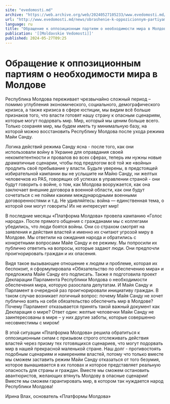 ```yaml
---
site: "evedomosti.md"
archive: "https://web.archive.org/web/20240527105233/www.evedomosti.md/news/obrashenie-k-oppozicionnym-partiyam-o-neobhodimosti-obespech"
url: "http://www.evedomosti.md/news/obrashenie-k-oppozicionnym-partiyam-o-neobhodimosti-obespech"
language: ru
title: "Обращение к оппозиционным партиям о необходимости мира в Молдове"
publication: '[[Moldavskie Vedomosti]]'
published: 2024-05-27T09:25
---
```


# Обращение к оппозиционным партиям о необходимости мира в Молдове

Республика Молдова переживает чрезвычайно сложный период – помимо углубления экономического, социального, демографического кризиса, а также кризиса в сфере юстиции, мы видим всё больше признаков того, что власти готовят нашу страну к опасным сценариям, которые могут подорвать мир. Мир, который мы ценим больше всего. Только сохраняя мир, мы будем иметь ту минимальную базу, на которой можно восстановить Республику Молдова после ухода режима Майи Санду.

Логика действий режима Санду ясна - после того, как они использовали войну в Украине для оправдания своей некомпетентности и провалов во всех сферах, теперь им нужны новые драматичные сценарии, чтобы под предлогом всё той же «войны» продлить своё пребывание у власти. Будьте уверены, в предстоящей избирательной кампании вы не услышите ни Майю Санду, ни желтых человечков из PAS, говорящих об успехах в управлении страной - они будут говорить о войне, о том, как Молдова вооружается, как она заключает внешние договора в военной области, как они будут сочетаться с не пойми какими международными военными договоренностями и т.д. Не удивляйтесь: война — единственная тема, о которой они могут говорить! Их не интересует мир!

В последние месяцы «Платформа Молдова» провела кампанию «Голос народа». После прямого общения с гражданами мы с коллегами убедились, что люди боятся войны. Они со страхом смотрят на заявления и действия властей и именно их считают угрозой миру в Молдове. Мы ответили на ожидания народа и обратились с конкретными вопросами Майе Санду и ее режиму. Мы попросили их публично ответить на вопросы, которые задают люди. Они предпочли проигнорировать граждан и их опасения.

Видя такое вызывающее отношение к людям и проблеме, которая их беспокоит, я сформулировала «Обязательство по обеспечению мира» и предложила Майе Санду его подписать. Также я подготовила проект Декларации Парламента Республики Молдова о необходимости обеспечения мира, которую разослала депутатам. И Майя Санду и Парламент в очередной раз проигнорировали инициативу граждан. В таком случае возникает логичный вопрос: почему Майя Санду не хочет публично взять на себя обязательство обеспечить мир в Молдове? Почему Парламент отказывается принять такой важный документ как Декларация о мире? Ответ один: желтые человечки Майи Санду не заинтересованы в мире – у них другие заботы, которые совершенно несовместимы с миром!

В этой ситуации «Платформа Молдова» решила обратиться к оппозиционным силам с призывом строго отслеживать действия властей через призму тех готовящихся сценариев, что могут подорвать мир в нашей прекрасной маленькой стране. Наш долг - противостоять подобным сценариям и намерениям властей, потому что только вместе мы сможем заставить режим Майи Санду отказаться от того безумия, которое вынашивается в их головах и которое представляет реальную опасность для страны и граждан. Вместе мы сможем остановить авантюристов, желающих втянуть Молдову в опасные сценарии! Вместе мы сможем гарантировать мир, в котором так нуждается народ Республики Молдова!

Ирина Влах, основатель «Платформы Молдова»